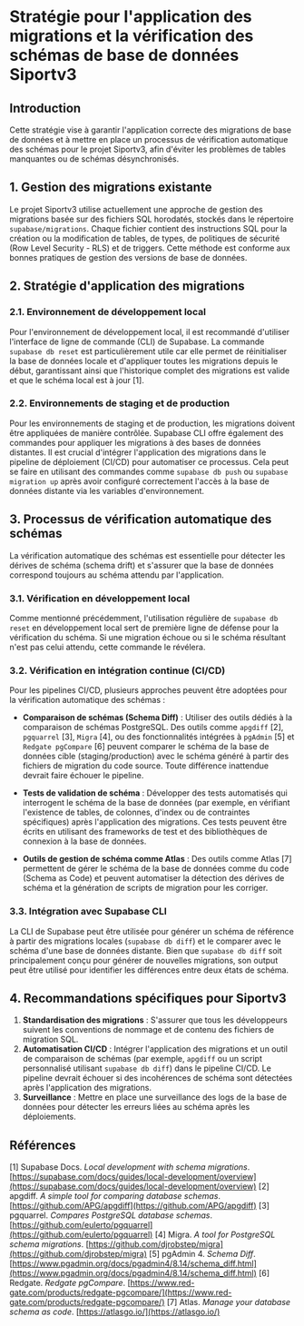# Stratégie pour l'application des migrations et la vérification des schémas de base de données Siportv3

## Introduction
Cette stratégie vise à garantir l'application correcte des migrations de base de données et à mettre en place un processus de vérification automatique des schémas pour le projet Siportv3, afin d'éviter les problèmes de tables manquantes ou de schémas désynchronisés.

## 1. Gestion des migrations existante
Le projet Siportv3 utilise actuellement une approche de gestion des migrations basée sur des fichiers SQL horodatés, stockés dans le répertoire `supabase/migrations`. Chaque fichier contient des instructions SQL pour la création ou la modification de tables, de types, de politiques de sécurité (Row Level Security - RLS) et de triggers. Cette méthode est conforme aux bonnes pratiques de gestion des versions de base de données.

## 2. Stratégie d'application des migrations

### 2.1. Environnement de développement local
Pour l'environnement de développement local, il est recommandé d'utiliser l'interface de ligne de commande (CLI) de Supabase. La commande `supabase db reset` est particulièrement utile car elle permet de réinitialiser la base de données locale et d'appliquer toutes les migrations depuis le début, garantissant ainsi que l'historique complet des migrations est valide et que le schéma local est à jour [1].

### 2.2. Environnements de staging et de production
Pour les environnements de staging et de production, les migrations doivent être appliquées de manière contrôlée. Supabase CLI offre également des commandes pour appliquer les migrations à des bases de données distantes. Il est crucial d'intégrer l'application des migrations dans le pipeline de déploiement (CI/CD) pour automatiser ce processus. Cela peut se faire en utilisant des commandes comme `supabase db push` ou `supabase migration up` après avoir configuré correctement l'accès à la base de données distante via les variables d'environnement.

## 3. Processus de vérification automatique des schémas
La vérification automatique des schémas est essentielle pour détecter les dérives de schéma (schema drift) et s'assurer que la base de données correspond toujours au schéma attendu par l'application.

### 3.1. Vérification en développement local
Comme mentionné précédemment, l'utilisation régulière de `supabase db reset` en développement local sert de première ligne de défense pour la vérification du schéma. Si une migration échoue ou si le schéma résultant n'est pas celui attendu, cette commande le révélera.

### 3.2. Vérification en intégration continue (CI/CD)
Pour les pipelines CI/CD, plusieurs approches peuvent être adoptées pour la vérification automatique des schémas :

*   **Comparaison de schémas (Schema Diff)** : Utiliser des outils dédiés à la comparaison de schémas PostgreSQL. Des outils comme `apgdiff` [2], `pgquarrel` [3], `Migra` [4], ou des fonctionnalités intégrées à `pgAdmin` [5] et `Redgate pgCompare` [6] peuvent comparer le schéma de la base de données cible (staging/production) avec le schéma généré à partir des fichiers de migration du code source. Toute différence inattendue devrait faire échouer le pipeline.

*   **Tests de validation de schéma** : Développer des tests automatisés qui interrogent le schéma de la base de données (par exemple, en vérifiant l'existence de tables, de colonnes, d'index ou de contraintes spécifiques) après l'application des migrations. Ces tests peuvent être écrits en utilisant des frameworks de test et des bibliothèques de connexion à la base de données.

*   **Outils de gestion de schéma comme Atlas** : Des outils comme Atlas [7] permettent de gérer le schéma de la base de données comme du code (Schema as Code) et peuvent automatiser la détection des dérives de schéma et la génération de scripts de migration pour les corriger.

### 3.3. Intégration avec Supabase CLI
La CLI de Supabase peut être utilisée pour générer un schéma de référence à partir des migrations locales (`supabase db diff`) et le comparer avec le schéma d'une base de données distante. Bien que `supabase db diff` soit principalement conçu pour générer de nouvelles migrations, son output peut être utilisé pour identifier les différences entre deux états de schéma.

## 4. Recommandations spécifiques pour Siportv3

1.  **Standardisation des migrations** : S'assurer que tous les développeurs suivent les conventions de nommage et de contenu des fichiers de migration SQL.
2.  **Automatisation CI/CD** : Intégrer l'application des migrations et un outil de comparaison de schémas (par exemple, `apgdiff` ou un script personnalisé utilisant `supabase db diff`) dans le pipeline CI/CD. Le pipeline devrait échouer si des incohérences de schéma sont détectées après l'application des migrations.
3.  **Surveillance** : Mettre en place une surveillance des logs de la base de données pour détecter les erreurs liées au schéma après les déploiements.

## Références

[1] Supabase Docs. *Local development with schema migrations*. [https://supabase.com/docs/guides/local-development/overview](https://supabase.com/docs/guides/local-development/overview)
[2] apgdiff. *A simple tool for comparing database schemas*. [https://github.com/APG/apgdiff](https://github.com/APG/apgdiff)
[3] pgquarrel. *Compares PostgreSQL database schemas*. [https://github.com/eulerto/pgquarrel](https://github.com/eulerto/pgquarrel)
[4] Migra. *A tool for PostgreSQL schema migrations*. [https://github.com/djrobstep/migra](https://github.com/djrobstep/migra)
[5] pgAdmin 4. *Schema Diff*. [https://www.pgadmin.org/docs/pgadmin4/8.14/schema_diff.html](https://www.pgadmin.org/docs/pgadmin4/8.14/schema_diff.html)
[6] Redgate. *Redgate pgCompare*. [https://www.red-gate.com/products/redgate-pgcompare/](https://www.red-gate.com/products/redgate-pgcompare/)
[7] Atlas. *Manage your database schema as code*. [https://atlasgo.io/](https://atlasgo.io/)

